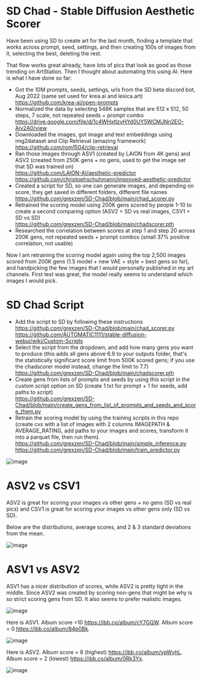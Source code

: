 # SD Chad - Stable Diffusion Aesthetic Scorer

Have been using SD to create art for the last month, finding a template that works across prompt, seed, settings, and then creating 100s of images from it, selecting the best, deleting the rest. 

That flow works great already, have lots of pics that look as good as those trending on ArtStation. Then I thought about automating this using AI. Here is what I have done so far: 

- Got the 10M prompts, seeds, settings, urls from the SD beta discord bot, Aug 2022 (same set used for krea.ai and lexica.art)
https://github.com/krea-ai/open-prompts
- Normalized the data by selecting 548K samples that are 512 x 512, 50 steps, 7 scale, not repeated seeds + prompt combo
https://drive.google.com/file/d/1c4WHxtlzvHYd0UY5WCMJNn2EO-Aiv2A0/view
- Downloaded the images, got image and text embeddings using img2dataset and Clip Retrieval (amazing framework)
https://github.com/rom1504/clip-retrieval
- Ran those images through ASV1 (created by LAION from 4K gens) and ASV2 (created from 250K gens + no gens, used to get the image set that SD was trained on)  
https://github.com/LAION-AI/aesthetic-predictor  
https://github.com/christophschuhmann/improved-aesthetic-predictor
- Created a script for SD, so one can generate images, and depending on score, they get saved in different folders, different file names
https://github.com/grexzen/SD-Chad/blob/main/chad_scorer.py
- Retrained the scoring model using 200K gens scored by people 1-10 to create a second comparing option (ASV2 = SD vs real images, CSV1 = SD vs SD)  
https://github.com/grexzen/SD-Chad/blob/main/chadscorer.pth
- Researched the correlation between scores at step 1 and step 20 across 200K gens, not repeated seeds + prompt combos (small 37% positive correlation, not usable)

Now I am retraining the scoring model again using the top 2,500 images scored from 200K gens (1.5 model + new VAE + style = best gens so far), and handpicking the few images that I would personally published in my art channels. First test was great, the model really seems to understand which images I would pick. 

# SD Chad Script

- Add the script to SD by following these instructions  
https://github.com/grexzen/SD-Chad/blob/main/chad_scorer.py   
https://github.com/AUTOMATIC1111/stable-diffusion-webui/wiki/Custom-Scripts
- Select the script from the dropdown, and add how many gens you want to produce (this adds all gens above 6.9 to your outputs folder, that's the statistically significant score limit from 500K scored gens; if you use the chadscorer model instead, change the limit to 7.7)   
https://github.com/grexzen/SD-Chad/blob/main/chadscorer.pth
- Create gens from lists of prompts and seeds by using this script in the custom script option on SD (create 1 txt for prompt + 1 for seeds, add paths to script)  
https://github.com/grexzen/SD-Chad/blob/main/create_gens_from_list_of_prompts_and_seeds_and_score_them.py 
- Retrain the scoring model by using the training scripts in this repo (create cvs with a list of images with 2 columns IMAGEPATH & AVERAGE_RATING, add paths to your images and scores, transform it into a parquet file, then run them).   
https://github.com/grexzen/SD-Chad/blob/main/simple_inference.py   
https://github.com/grexzen/SD-Chad/blob/main/train_predictor.py

![image](https://user-images.githubusercontent.com/30579087/199604457-0487daaa-0c9f-46c6-8eb8-59013d76652e.png)

# ASV2 vs CSV1

ASV2 is great for scoring your images vs other gens + no gens (SD vs real pics) and CSV1 is great for scoring your images vs other gens only (SD vs SD).

Below are the distributions, average scores, and 2 & 3 standard deviations from the mean.

![image](https://user-images.githubusercontent.com/30579087/199601438-0f7b4860-aad5-4204-97fb-c7cf20c69c44.png)

# ASV1 vs ASV2

ASV1 has a nicer distribution of scores, while ASV2 is pretty tight in the middle. Since ASV2 was created by scoring non-gens that might be why is so strict scoring gens from SD. It also seems to prefer realistic images.

![image](https://user-images.githubusercontent.com/30579087/194380290-6c68fb6b-cd78-4d9f-9ff2-bdbe2c3d43bb.png)

Here is ASV1. Album score =10 https://ibb.co/album/cY7GQW. Album score = 0 https://ibb.co/album/84p0Bk.

![image](https://user-images.githubusercontent.com/30579087/194484756-c7458d79-876f-4494-a431-604046efa26b.png)

Here is ASV2. Album score = 8 (highest) https://ibb.co/album/ypWyhL. Album score = 2 (lowest) https://ibb.co/album/0Rk3Yx.

![image](https://user-images.githubusercontent.com/30579087/194484962-d578229c-6c0c-4909-a98f-5fe7b59eb672.png)
